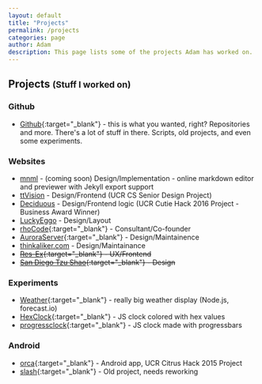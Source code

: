 ```yaml
---
layout: default
title: "Projects"
permalink: /projects
categories: page
author: Adam
description: This page lists some of the projects Adam has worked on.
---
```


<h2 class="">Projects <small>(Stuff I worked on)</small></h2>

### Github
+ [Github](http://github.com/thinkaliker){:target="_blank"} - this is what you wanted, right? Repositories and more. There's a lot of stuff in there. Scripts, old projects, and even some experiments.

### Websites
+ [mnml](http://mnml.thinkaliker.com) - (coming soon) Design/Implementation - online markdown editor and previewer with Jekyll export support
+ [ttVision](http://ttvision.cc) - Design/Frontend (UCR CS Senior Design Project)
+ [Deciduous](https://deciduous.cc) - Design/Frontend logic (UCR Cutie Hack 2016 Project - Business Award Winner)
+ [LuckyEggo](http://luckyeggo.com) - Design/Layout
+ [rhoCode](http://rhocode.com){:target="_blank"} - Consultant/Co-founder
+ [AuroraServer](http://auroraserver.tk){:target="_blank"} - Design/Maintainence
+ [thinkaliker.com](http://thinkaliker.com) - Design/Maintainance
+ ~~[Res-Ex](http://res-ex.net){:target="_blank"} - UX/Frontend~~
+ ~~[San Diego Tzu Shao](http://sandiegotzushao.com){:target="_blank"} - Design~~

### Experiments
+ [Weather](http://weather.thinkaliker.com){:target="_blank"} - really big weather display (Node.js, forecast.io)
+ [HexClock](http://cdn.thinkaliker.com/HexClock){:target="_blank"} - JS clock colored with hex values
+ [progressclock](http://cdn.thinkaliker.com/progressclock){:target="_blank"} - JS clock made with progressbars

### Android
+ [orca](http://github.com/rhocode/orca){:target="_blank"} - Android app, UCR Citrus Hack 2015 Project
+ [slash](http://github.com/thinkaliker/slash){:target="_blank"} - Old project, needs reworking
